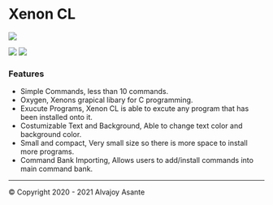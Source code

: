 # Xenon CL

![](https://i.imgur.com/EpBZxrG.png)

![](https://img.shields.io/badge/Release-BETA-green) ![](https://img.shields.io/github/issues/Overload02/Xenon-CL)

### Features

- Simple Commands, less than 10 commands.
- Oxygen, Xenons grapical libary for C programming.
- Exucute Programs, Xenon CL is able to excute any program that has been installed onto it.
- Costumizable Text and Background, Able to change text color and background color.
- Small and compact, Very small size so there is more space to install more programs.
- Command Bank Importing, Allows users to add/install commands into main command bank. 

------------


 &copy; Copyright 2020 - 2021 Alvajoy Asante
